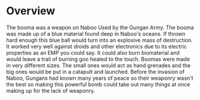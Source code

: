 # Overview

The booma was a weapon on Naboo Used by the Gungan Army.
The booma was made up of a blue material found deep in Naboo's oceans.
If thrown hard enough this blue ball would turn into an explosive mass of destruction.
It worked very well against droids and other electronics due to its electric properties as an EMP you could say.
It could also burn biomaterial and would leave a trail of burning goo heated to the touch.
Boomas were made in very different sizes.
The small ones would act as hand grenades and the big ones would be put in a catapult and launched.
Before the invasion of Naboo, Gungans had known many years of peace so their weaponry wasn't the best so making this powerful bomb could take out many things at once making up for the lack of weaponry.
